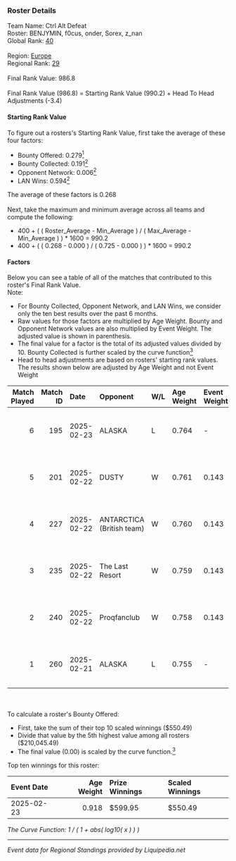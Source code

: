 ### Roster Details<br />
Team Name: Ctrl Alt Defeat<br />
Roster: BENJYMIN, f0cus, onder, Sorex, z_nan<br />
Global Rank: [40](../standings_global.md)<br />
<br />
Region: [Europe]( ../standings_europe.md)<br />
Regional Rank: [29]( ../standings_europe.md)<br />
<br />
Final Rank Value:  986.8<br />
<br />
Final Rank Value (986.8) = Starting Rank Value (990.2) + Head To Head Adjustments (-3.4)<br />

#### Starting Rank Value<br />
To figure out a rosters's Starting Rank Value, first take the average of these four factors:<br />
- Bounty Offered: 0.279[<sup>1</sup>](#table2)
- Bounty Collected: 0.191[<sup>2</sup>](#table1)
- Opponent Network: 0.006[<sup>2</sup>](#table1)
- LAN Wins: 0.594[<sup>2</sup>](#table1)

The average of these factors is 0.268<br />
<br />
Next, take the maximum and minimum average across all teams and compute the following:<br />
- 400 + ( ( Roster_Average - Min_Average ) / ( Max_Average - Min_Average ) ) * 1600 = 990.2
- 400 + ( ( 0.268 - 0.000 ) / ( 0.725 - 0.000 ) ) * 1600 = 990.2


#### Factors<br />
Below you can see a table of all of the matches that contributed to this roster's Final Rank Value.<br />
Note:<br />

- For Bounty Collected, Opponent Network, and LAN Wins, we consider only the ten best results over the past 6 months.
- Raw values for those factors are multiplied by Age Weight. Bounty and Opponent Network values are also multiplied by Event Weight. The adjusted value is shown in parenthesis.
- The final value for a factor is the total of its adjusted values divided by 10. Bounty Collected is further scaled by the curve function[<sup>3</sup>](#curveFunction)
- Head to head adjustments are based on rosters' starting rank values. The results shown below are adjusted by Age Weight and not Event Weight
<span id="table1"></span><br />


| Match Played | Match ID | Date       | Opponent                  | W/L | Age Weight | Event Weight | Bounty Collected | Opponent Network | LAN Wins  | H2H Adj. | Roster                               |
| -: | -: | :- | :- | :- | :- | :- | :- | :- | :- | -: | :- |
|            6 |      195 | 2025-02-23 | ALASKA                    | L   | 0.764      | -            | -                | -                | -         |   -11.50 | BENJYMIN, f0cus, onder, Sorex, z_nan |
|            5 |      201 | 2025-02-22 | DUSTY                     | W   | 0.761      | 0.143        | 0.002 (0.000)    | 0.166 (0.022)    | 1 (0.913) |     8.73 | BENJYMIN, f0cus, onder, Sorex, z_nan |
|            4 |      227 | 2025-02-22 | ANTARCTICA (British team) | W   | 0.760      | 0.143        | 0.002 (0.000)    | 0.110 (0.014)    | 1 (0.912) |     4.61 | BENJYMIN, f0cus, onder, Sorex, z_nan |
|            3 |      235 | 2025-02-22 | The Last Resort           | W   | 0.759      | 0.143        | 0.001 (0.000)    | 0.116 (0.015)    | 1 (0.911) |     4.50 | BENJYMIN, f0cus, onder, Sorex, z_nan |
|            2 |      240 | 2025-02-22 | Proqfanclub               | W   | 0.758      | 0.143        | 0.000 (0.000)    | 0.055 (0.007)    | 1 (0.910) |     1.45 | BENJYMIN, f0cus, onder, Sorex, z_nan |
|            1 |      260 | 2025-02-21 | ALASKA                    | L   | 0.755      | -            | -                | -                | -         |   -11.20 | BENJYMIN, f0cus, onder, Sorex, z_nan |

<br />
<span id="table2"></span><br />
To calculate a roster's Bounty Offered:<br />

- First, take the sum of their top 10 scaled winnings ($550.49)
- Divide that value by the 5th highest value among all rosters ($210,045.49)
- The final value (0.00) is scaled by the curve function.[<sup>3</sup>](#curveFunction)

Top ten winnings for this roster:<br />

| Event Date | Age Weight | Prize Winnings | Scaled Winnings |
| :- | -: | :- | :- |
| 2025-02-23 |      0.918 | $599.95        | $550.49         |


<span id="curveFunction"></span>_The Curve Function: 1 / ( 1 + abs( log10( x ) ) )_<br />

---
_Event data for Regional Standings provided by Liquipedia.net_<br />
